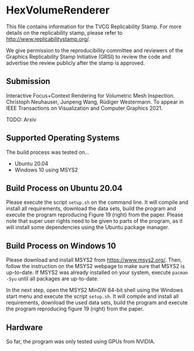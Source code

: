 # HexVolumeRenderer

This file contains information for the TVCG Replicability Stamp.
For more details on the replicability stamp, please refer to http://www.replicabilitystamp.org/.

We give permission to the reproducibility committee and reviewers of the Graphics Replicability Stamp Initiative (GRSI)
to review the code and advertise the review publicly after the stamp is approved.

## Submission

Interactive Focus+Context Rendering for Volumetric Mesh Inspection.
Christoph Neuhauser, Junpeng Wang, Rüdiger Westermann.
To appear in IEEE Transactions on Visualization and Computer Graphics 2021.

TODO: Arxiv

## Supported Operating Systems

The build process was tested on...
- Ubuntu 20.04
- Windows 10 using MSYS2

## Build Process on Ubuntu 20.04

Please execute the script `setup.sh` on the command line.
It will compile and install all requirements, download the data sets, build the program and execute the program
reproducing Figure 19 (right) from the paper. Please note that super user rights need to be given to parts of the
program, as it will install some dependencies using the Ubuntu package manager.

## Build Process on Windows 10

Please download and install MSYS2 from https://www.msys2.org/.
Then, follow the instruction on the MSYS2 webpage to make sure that MSYS2 is up-to-date.
If MSYS2 was already installed on your system, execute `pacman -Syu` until all packages are up-to-date.

In the next step, open the MSYS2 MinGW 64-bit shell using the Windows start menu and execute the script `setup.sh`.
It will compile and install all requirements, download the used data sets, build the program and execute the program
reproducing figure 19 (right) from the paper.

## Hardware

So far, the program was only tested using GPUs from NVIDIA.
